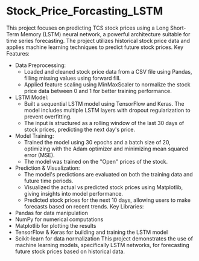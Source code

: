 # Stock_Price_Forcasting_LSTM
This project focuses on predicting TCS stock prices using a Long Short-Term Memory (LSTM) neural network, a powerful architecture suitable for time series forecasting. The project utilizes historical stock price data and applies machine learning techniques to predict future stock prices.
Key Features:
  * Data Preprocessing:
    * Loaded and cleaned stock price data from a CSV file using Pandas, filling missing values using forward fill.
    * Applied feature scaling using MinMaxScaler to normalize the stock price data between 0 and 1 for better training performance.
  * LSTM Model:
    * Built a sequential LSTM model using TensorFlow and Keras. The model includes multiple LSTM layers with dropout regularization to prevent overfitting.
    * The input is structured as a rolling window of the last 30 days of stock prices, predicting the next day's price.
  * Model Training:
    * Trained the model using 30 epochs and a batch size of 20, optimizing with the Adam optimizer and minimizing mean squared error (MSE).
    * The model was trained on the "Open" prices of the stock.
  * Prediction & Visualization:
    * The model's predictions are evaluated on both the training data and future time periods.
    * Visualized the actual vs predicted stock prices using Matplotlib, giving insights into model performance.
    * Predicted stock prices for the next 10 days, allowing users to make forecasts based on recent trends.
Key Libraries:
  * Pandas for data manipulation
  * NumPy for numerical computations
  * Matplotlib for plotting the results
  * TensorFlow & Keras for building and training the LSTM model
  * Scikit-learn for data normalization
This project demonstrates the use of machine learning models, specifically LSTM networks, for forecasting future stock prices based on historical data.
